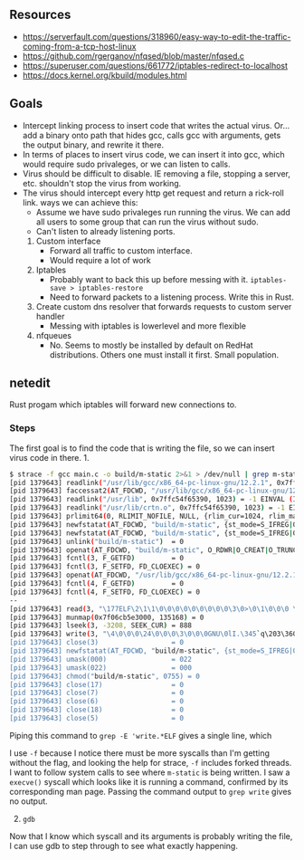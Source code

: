 ## Resources
- https://serverfault.com/questions/318960/easy-way-to-edit-the-traffic-coming-from-a-tcp-host-linux
- https://github.com/rgerganov/nfqsed/blob/master/nfqsed.c
- https://superuser.com/questions/661772/iptables-redirect-to-localhost
- https://docs.kernel.org/kbuild/modules.html

## Goals
- Intercept linking process to insert code that writes the actual virus. Or... add a binary onto path that hides gcc, calls gcc with arguments, gets the output binary, and rewrite it there.
- In terms of places to insert virus code, we can insert it into gcc, which would require sudo privaleges, or we can listen to calls.
- Virus should be difficult to disable. IE removing a file, stopping a server, etc. shouldn't stop the virus from working.
- The virus should intercept every http get request and return a rick-roll link. ways we can achieve this:
    - Assume we have sudo privaleges run running the virus. We can add all users to some group that can run the virus without sudo.
    - Can't listen to already listening ports.
    1. Custom interface
        - Forward all traffic to custom interface.
        - Would require a lot of work
    2. Iptables
        - Probably want to back this up before messing with it. `iptables-save > iptables-restore`
        - Need to forward packets to a listening process. Write this in Rust.
    3. Create custom dns resolver that forwards requests to custom server handler
        - Messing with iptables is lowerlevel and more flexible
    4. nfqueues
        - No. Seems to mostly be installed by default on RedHat distributions. Others one must install it first. Small population.

## netedit
Rust progam which iptables will forward new connections to.


### Steps
The first goal is to find the code that is writing the file, so we can insert virus code in there.
1.
```bash
$ strace -f gcc main.c -o build/m-static 2>&1 > /dev/null | grep m-static -C 5
[pid 1379643] readlink("/usr/lib/gcc/x86_64-pc-linux-gnu/12.2.1", 0x7ffc54f65390, 1023) = -1 EINVAL (Invalid argument)
[pid 1379643] faccessat2(AT_FDCWD, "/usr/lib/gcc/x86_64-pc-linux-gnu/12.2.1/", F_OK, AT_EACCESS) = 0
[pid 1379643] readlink("/usr/lib", 0x7ffc54f65390, 1023) = -1 EINVAL (Invalid argument)
[pid 1379643] readlink("/usr/lib/crtn.o", 0x7ffc54f65390, 1023) = -1 EINVAL (Invalid argument)
[pid 1379643] prlimit64(0, RLIMIT_NOFILE, NULL, {rlim_cur=1024, rlim_max=512*1024}) = 0
[pid 1379643] newfstatat(AT_FDCWD, "build/m-static", {st_mode=S_IFREG|0755, st_size=15232, ...}, 0) = 0
[pid 1379643] newfstatat(AT_FDCWD, "build/m-static", {st_mode=S_IFREG|0755, st_size=15232, ...}, AT_SYMLINK_NOFOLLOW) = 0
[pid 1379643] unlink("build/m-static")  = 0
[pid 1379643] openat(AT_FDCWD, "build/m-static", O_RDWR|O_CREAT|O_TRUNC, 0666) = 3
[pid 1379643] fcntl(3, F_GETFD)         = 0
[pid 1379643] fcntl(3, F_SETFD, FD_CLOEXEC) = 0
[pid 1379643] openat(AT_FDCWD, "/usr/lib/gcc/x86_64-pc-linux-gnu/12.2.1/../../../../lib/Scrt1.o", O_RDONLY) = 4
[pid 1379643] fcntl(4, F_GETFD)         = 0
[pid 1379643] fcntl(4, F_SETFD, FD_CLOEXEC) = 0
--
[pid 1379643] read(3, "\177ELF\2\1\1\0\0\0\0\0\0\0\0\0\3\0>\0\1\0\0\0 \20\0\0\0\0\0\0"..., 4096) = 4096
[pid 1379643] munmap(0x7f06cb5e3000, 135168) = 0
[pid 1379643] lseek(3, -3208, SEEK_CUR) = 888
[pid 1379643] write(3, "\4\0\0\0\24\0\0\0\3\0\0\0GNU\0lI.\345`q\203\360Z\322F\326J\257D\370"..., 36) = 36
[pid 1379643] close(3)                  = 0
[pid 1379643] newfstatat(AT_FDCWD, "build/m-static", {st_mode=S_IFREG|0644, st_size=15232, ...}, 0) = 0
[pid 1379643] umask(000)                = 022
[pid 1379643] umask(022)                = 000
[pid 1379643] chmod("build/m-static", 0755) = 0
[pid 1379643] close(17)                 = 0
[pid 1379643] close(7)                  = 0
[pid 1379643] close(6)                  = 0
[pid 1379643] close(18)                 = 0
[pid 1379643] close(5)                  = 0
```

Piping this command to `grep -E 'write.*ELF` gives a single line, which

I use `-f` because I notice there must be more syscalls than I'm getting without the flag, and looking the help for strace, `-f` includes forked threads.
I want to follow system calls to see where `m-static` is being written. I saw a `execve()` syscall which looks like it is running a command, confirmed by its corresponding man page. Passing the command output to `grep write` gives no output.


2. `gdb`

Now that I know which syscall and its arguments is probably writing the file, I can use gdb to step through to see what exactly happening.
